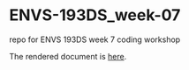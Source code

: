 # ENVS-193DS_week-07
repo for ENVS 193DS week 7 coding workshop


The rendered document is [here](https://lenahicks.github.io/ENVS-193DS_week-07/code/Week-7-Coding-workshop.html).
